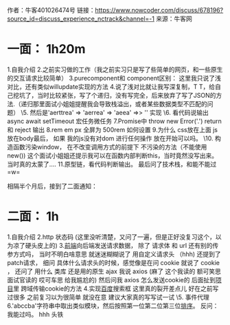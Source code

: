 作者：牛客401026474号
链接：https://www.nowcoder.com/discuss/678196?source_id=discuss_experience_nctrack&channel=-1
来源：牛客网



# 一面： 1h20m 

 1.自我介绍 
 2.之前实习做的工作（我之前实习只是写了些简单的网页，和一些原生的交互请求比较简单） 
 3.purecomponent和 component区别： 
 这里我只说了浅对比，还有类似willupdate实现的方法 
 4.说了浅对比就让我写深复制，T T，给自己挖坑了，当时比较紧张，写了个递归，没有写完全，后来放弃了写了JSON的方法.（递归那里面试小姐姐提醒我会导致栈溢出，或者某些数据类型不匹配的问题） 
 \5. 然后是'aerttrea' => 'aerrea' => 'aeea' =>> '' 实现 
 \6. 看代码说输出 async await setTimeout 宏任务微任务 
 7.Promise中 throw new Error('.') return 和 reject 输出 
 8.rem em px 全屏为 500rem 如何设置 
 9.为什么 css放在上面 js放在body最后， 如果 我的js没有对dom 进行任何操作 放在开始可以吗。 
 \10. 构造函数污染window， 在不改变调用方式的前提下 不污染的方法（不能使用new()) 
 这个面试小姐姐还提示我可以在函数内部判断this，当时竟然没写出来。 当时真的太蒙了.... 
 11.原型链，看代码判断输出。 
 最后问了技术栈，和能不能过 =w= 

 相隔半个月后，接到了二面通知： 

#  二面： 1h 

 1.自我介绍 
 2.http 状态码 (这里没听清楚，又问了一遍，但是正好没复习这个，以为凉了硬头皮上的) 
 3.[前端]()向后端发送请求数据， 除了 请求体 和 url 还有别的传参方式吗， 当时不明白啥意思 就迷迷糊糊说了 用自定义请求头 （hhh) 还提到了 patch请求， 细问 具体什么请求头的时候，感觉像是在问 cookie 就说了 cookie ， 还问了 用什么 类库 还是用的原生 ajax 我说 axios (麻了 这个我读的 额可笑思 面试官读的 哎可车思 给我尴尬的) 然后问我 axios 怎么发送cookie的 后面扯到[项目]()里 跨域传输cookie的方法
 4.实现[百度]()搜索框 这里真的裂开差点儿 好在之前写过很多 之前复习以为很简单 就没在意 建议大家真的写写试一试 
 \5. 事件代理 
 6.'abccba'字符串中取出类似模块，然后按照第一位第二位第三位[排序]()。
 反问： 我能过吗。 hhh 头铁

